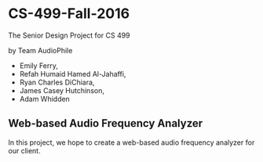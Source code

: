 # CS-499-Fall-2016
The Senior Design Project for CS 499

by Team AudioPhile
* Emily Ferry,
* Refah Humaid Hamed Al-Jahaffi,
* Ryan Charles DiChiara,
* James Casey Hutchinson,
* Adam Whidden

## Web-based Audio Frequency Analyzer
In this project, we hope to create a web-based audio frequency analyzer for our client.

